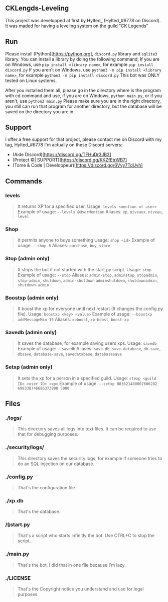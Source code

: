 ## CKLengds-Leveling
This project was developped at first by Hylted_ (Hylted_#6778 on Discord).
It was maded for having a leveling system on the guild "CK Legends"

## Run
Please install (Python)[https://python.org], `discord.py` library and `sqlite3` library.
You can install a library by doing the following command,
If you are on Windows, use `pip install <library name>`, for example `pip install discord.py`
If you aren't on Windows, use `python3 -m pip install <library name>`, for example `python3 -m pip install discord.py`
This bot was ONLY tested on Linux systems.

After you installed them all, please go in the directory where is the program with cd command and use, if you are on Windows, `python main.py`, or if you aren't, use `python3 main.py`
Please make sure you are in the right directory, you still can run that program for another directory, but the database will be saved on the directory you are in.

## Support
I offer a free support for that project, please contact me on Discord with my tag, Hylted_#6778
I'm actually on these Discord servers:
- (Aide Discord)[https://discord.gg/TFHuDr3JB3]
- (Protect ©| SUPPORT)[https://discord.gg/KKZfEtrWB7]
- (Tome & Code | Développeur)[https://discord.gg/6Vvy7TdUyh]

## Commands
### levels
> It returns XP for a specified user.
Usage: `levels <mention of user>`
Example of usage: `--levels @UserMention`
Aliases: `xp`, `niveaux`, `niveau`, `level`

### Shop
> It permits anyone to buys something
Usage: `shop <id>`
Example of usage: `--shop 8`
Aliases: `purchase`, `buy`, `store`

### Stop (admin only)
> It stops the bot if not started with the start.py script.
Usage: `stop`
Example of usage: `--stop`
Aliases: `admin-stop`, `adminstop`, `stopadmin`, `stop-admin`, `shutdown`, `admin-shutdown` `adminshutdown`, `shutdownadmin`, `shutdown-admin`

### Boostxp (admin only)
> It boost the xp for everyone until next restart (It changes the config.py file).
Usage: `boostxp <key> <value>`
Example of usage: `--boostxp addMessageMin 15`
Aliases: `xpboost`, `xp-boost`, `boost-xp`

### Savedb (admin only)
> It saves the database, for example saving users xps.
Usage: `savedb`
Example of usage: `--savedb`
Aliases: `save-db`, `save-database`, `db-save`, `dbsave`, `database-save`, `savedatabase`, `databasesave`

### Setxp (admin only)
> It sets the xp for a person in a specified guild.
Usage: `stexp <guild ID> <user ID> <xp>`
Example of usage: `--setxp 883621480007606282 699330746686373898 5000`

## Files
### ./logs/
> This directory saves all logs into text files. It can be required to use that for debugging purposes.

### ./security/logs/
> This directory saves the security logs, for example if someone tries to do an SQL Injection on our database.

### ./config.py
> That's the configuration file.

### ./xp.db
> That's the database.

### /§start.py
> That's a script who starts infinitly the bot. Use CTRL+C to stop the script.

### ./main.py
> That's the bot, I did that in one file because I'm lazy.

### ./LICENSE
> That's the Copyright notice you understand and use for legal purposes.